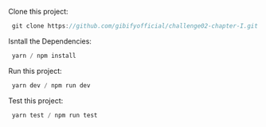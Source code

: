 Clone this project:

```js
 git clone https://github.com/gibifyofficial/challenge02-chapter-I.git
```
Isntall the Dependencies:

```js
 yarn / npm install
```
Run this project:

```js
 yarn dev / npm run dev
```

Test this project:

```js
 yarn test / npm run test
```
